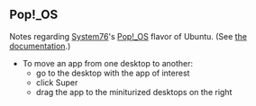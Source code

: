## Pop!_OS

Notes regarding [System76](https://system76.com)'s
[Pop!_OS](https://system76.com/pop) flavor of Ubuntu.
(See [the documentation](pop.system76.com/docs).)

- To move an app from one desktop to another:
  - go to the desktop with the app of interest
  - click Super
  - drag the app to the miniturized desktops on the right
  